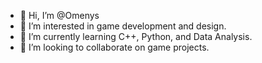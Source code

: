 - 👋 Hi, I’m @Omenys
- 👀 I’m interested in game development and design.
- 🌱 I’m currently learning C++, Python, and Data Analysis.
- 💞️ I’m looking to collaborate on game projects.

<!---
Omenys/Omenys is a ✨ special ✨ repository because its `README.md` (this file) appears on your GitHub profile.
You can click the Preview link to take a look at your changes.
--->
